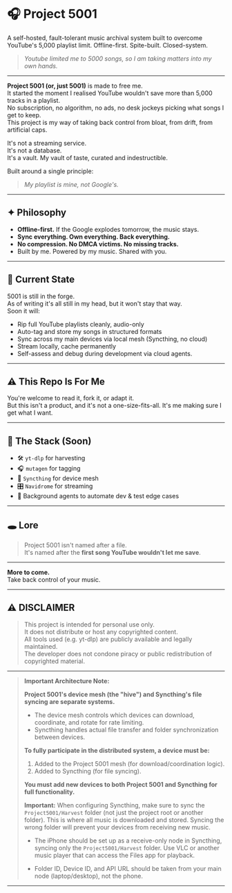# 🎧 Project 5001
A self-hosted, fault-tolerant music archival system built to overcome YouTube's 5,000 playlist limit. Offline-first. Spite-built. Closed-system.
> *Youtube limited me to 5000 songs, so I am taking matters into my own hands.*

---

**Project 5001 (or, just 5001)** is made to free me.  
It started the moment I realised YouTube wouldn't save more than 5,000 tracks in a playlist.  
No subscription, no algorithm, no ads, no desk jockeys picking what songs I get to keep.  
This project is my way of taking back control from bloat, from drift, from artificial caps.

It's not a streaming service.  
It's not a database.  
It's a vault. My vault of taste, curated and indestructible.

Built around a single principle:

> _My playlist is mine, not Google's._

---

## ✦ Philosophy

- **Offline-first.** If the Google explodes tomorrow, the music stays.
- **Sync everything. Own everything. Back everything.**
- **No compression. No DMCA victims. No missing tracks.**
- Built by me. Powered by my music. Shared with you.

---

## 🧪 Current State

5001 is still in the forge.  
As of writing it's all still in my head, but it won't stay that way.  
Soon it will:

- Rip full YouTube playlists cleanly, audio-only
- Auto-tag and store my songs in structured formats
- Sync across my main devices via local mesh (Syncthing, no cloud)
- Stream locally, cache permanently
- Self-assess and debug during development via cloud agents.

---

## ⚠️ This Repo Is For Me

You're welcome to read it, fork it, or adapt it.  
But this isn't a product, and it's not a one-size-fits-all.
It's me making sure I get what I want.

---

## 🧱 The Stack (Soon)

- 🛠️ `yt-dlp` for harvesting  
- 🎧 `mutagen` for tagging  
- 🧬 `Syncthing` for device mesh  
- 🎛️ `Navidrome` for streaming  
- 🤖 Background agents to automate dev & test edge cases  

---

## 🕳️ Lore

> Project 5001 isn't named after a file.  
> It's named after the **first song YouTube wouldn't let me save**.

---

**More to come.**  
Take back control of your music.

---

## ⚠️ DISCLAIMER

> This project is intended for personal use only.  
> It does not distribute or host any copyrighted content.  
> All tools used (e.g. yt-dlp) are publicly available and legally maintained.  
> The developer does not condone piracy or public redistribution of copyrighted material.

---

> **Important Architecture Note:**
> 
> **Project 5001's device mesh (the "hive") and Syncthing's file syncing are separate systems.**
> - The device mesh controls which devices can download, coordinate, and rotate for rate limiting.
> - Syncthing handles actual file transfer and folder synchronization between devices.
> 
> **To fully participate in the distributed system, a device must be:**
> 1. Added to the Project 5001 mesh (for download/coordination logic).
> 2. Added to Syncthing (for file syncing).
> 
> **You must add new devices to both Project 5001 and Syncthing for full functionality.**
>
> **Important:** When configuring Syncthing, make sure to sync the `Project5001/Harvest` folder (not just the project root or another folder). This is where all music is downloaded and stored. Syncing the wrong folder will prevent your devices from receiving new music.
>
> - The iPhone should be set up as a receive-only node in Syncthing, syncing only the `Project5001/Harvest` folder. Use VLC or another music player that can access the Files app for playback.
>
> - Folder ID, Device ID, and API URL should be taken from your main node (laptop/desktop), not the phone.

---
